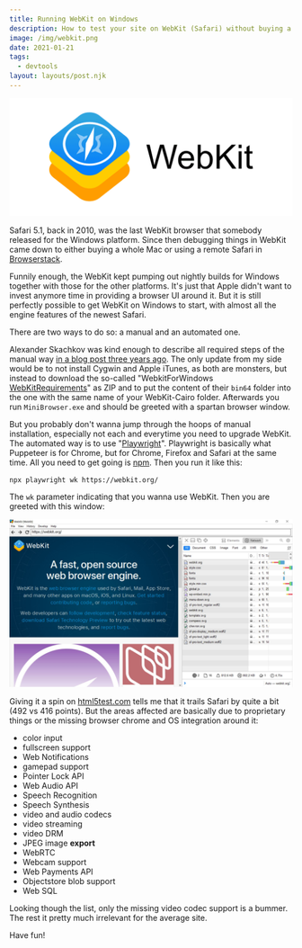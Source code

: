 ```yaml
---
title: Running WebKit on Windows
description: How to test your site on WebKit (Safari) without buying a Mac.
image: /img/webkit.png
date: 2021-01-21
tags:
  - devtools
layout: layouts/post.njk
---
```

![](/img/webkit.png)

Safari 5.1, back in 2010, was the last WebKit browser that somebody released for the Windows platform. Since then debugging things in WebKit came down to either buying a whole Mac or using a remote Safari in [Browserstack](https://www.browserstack.com/).

Funnily enough, the WebKit kept pumping out nightly builds for Windows together with those for the other platforms. It's just that Apple didn't want to invest anymore time in providing a browser UI around it. But it is still perfectly possible to get WebKit on Windows to start, with almost all the engine features of the newest Safari.

There are two ways to do so: a manual and an automated one.

Alexander Skachkov was kind enough to describe all required steps of the manual way [in a blog post three years ago](https://medium.com/@alSkachkov/how-to-load-the-latest-webkit-on-windows-962a9219c1e1). The only update from my side would be to not install Cygwin and Apple iTunes, as both are monsters, but instead to download the so-called "WebkitForWindows [WebKitRequirements](https://github.com/WebKitForWindows/WebKitRequirements/releases)" as ZIP and to put the content of their `bin64` folder into the one with the same name of your WebKit-Cairo folder. Afterwards you run `MiniBrowser.exe` and should be greeted with a spartan browser window.

But you probably don't wanna jump through the hoops of manual installation, especially not each and everytime you need to upgrade WebKit. The automated way is to use "[Playwright](https://playwright.dev/)". Playwright is basically what Puppeteer is for Chrome, but for Chrome, Firefox and Safari at the same time. All you need to get going is [npm](https://www.npmjs.com/get-npm). Then you run it like this:

```
npx playwright wk https://webkit.org/
```

The `wk` parameter indicating that you wanna use WebKit. Then you are greeted with this window:

![A pretty spartan WebKit window, running on Windows, showing the WebKit project page](/img/playwright-webkit-on-windows.jpg)

Giving it a spin on [html5test.com](https://html5test.com) tells me that it trails Safari by quite a bit (492 vs 416 points). But the areas affected are basically due to proprietary things or the missing browser chrome and OS integration around it:

* color input
* fullscreen support
* Web Notifications
* gamepad support
* Pointer Lock API
* Web Audio API
* Speech Recognition
* Speech Synthesis
* video and audio codecs
* video streaming
* video DRM
* JPEG image **export**
* WebRTC
* Webcam support
* Web Payments API
* Objectstore blob support
* Web SQL

Looking though the list, only the missing video codec support is a bummer. The rest it pretty much irrelevant for the average site.

Have fun!
